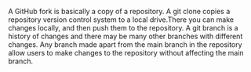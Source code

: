 A GitHub fork is basically a copy of a repository. A git clone copies a repository version control system to a local drive.There you can make changes locally,
and then push them to the repository. A git branch is a history of changes and there may be many other branches with different changes. Any branch made apart
from the main branch in the repository allow users to make changes to the repository without affecting the main branch.
